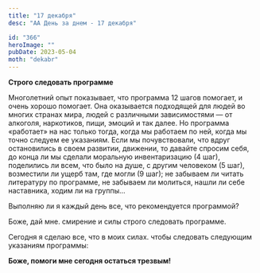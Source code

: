 ```yaml
---
title: "17 декабря"
desc: "АА День за днем - 17 декабря"

id: "366"
heroImage: ""
pubDate: 2023-05-04
moth: "dekabr"
---
```


**Строго следовать программе**

Многолетний опыт показывает, что программа 12 шагов помогает, и очень хорошо
помогает. Она оказывается подходящей для людей во многих странах мира, людей с
различными зависимостями — от алкоголя, наркотиков, пищи, эмоций и так далее.
Но программа «работает» на нас только тогда, когда мы работаем по ней, когда
мы точно следуем ее указаниям. Если мы почувствовали, что вдруг остановились в
своем развитии, движении, то давайте спросим себя, до конца ли мы сделали
моральную инвентаризацию (4 шаг), поделились ли всем, что было на душе, с
другим человеком (5 шаг), возместили ли ущерб там, где могли (9 шаг); не
забываем ли читать литературу по программе, не забываем ли молиться, нашли ли
себе наставника, ходим ли на группы…

Выполняю ли я каждый день все, что рекомендуется программой?

Боже, дай мне. смирение и силы строго следовать программе.

Сегодня я сделаю все, что в моих силах. чтобы следовать следующим указаниям
программы:

**Боже, помоги мне сегодня остаться трезвым!**